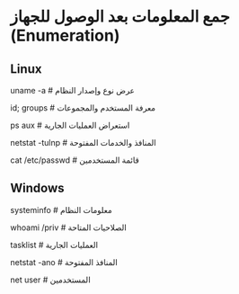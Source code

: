 # جمع المعلومات بعد الوصول للجهاز (Enumeration)

## Linux
uname -a              # عرض نوع وإصدار النظام

id; groups            # معرفة المستخدم والمجموعات

ps aux                # استعراض العمليات الجارية

netstat -tulnp        # المنافذ والخدمات المفتوحة

cat /etc/passwd       # قائمة المستخدمين


## Windows
systeminfo            # معلومات النظام

whoami /priv          # الصلاحيات المتاحة

tasklist              # العمليات الجارية

netstat -ano          # المنافذ المفتوحة

net user              # المستخدمين
